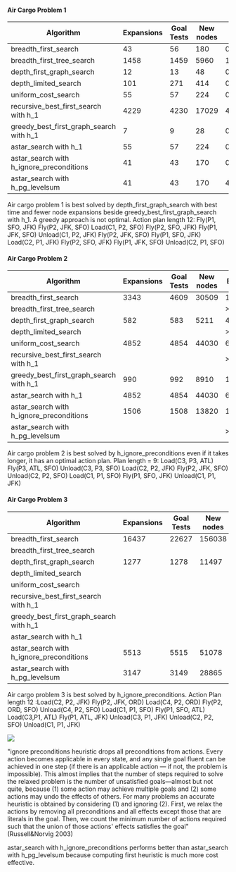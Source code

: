 #### Air Cargo Problem 1
| Algorithm | Expansions | Goal Tests | New nodes | Exec. time |
| ------ | ------ | ------ | ------ | ------ |
|breadth_first_search| 43 | 56 | 180 |  0.047907 |
|breadth_first_tree_search|1458 | 1459 | 5960 | 1.425874 |
|depth_first_graph_search | 12 |13|48 |  0.012796 |
|depth_limited_search | 101 | 271 | 414 | 0.147167 |
|uniform_cost_search | 55 | 57 | 224 | 0.059183 |
|recursive_best_first_search with h_1 | 4229|4230|17029|4.214284|
|greedy_best_first_graph_search with h_1 | 7| 9| 28 | 0.008175 |
|astar_search with h_1 |  55| 57| 224 | 0.060421 |
|astar_search with h_ignore_preconditions | 41 |43|170|0.047280|
|astar_search with h_pg_levelsum | 41 |43 | 170 | 4.259263 |

Air cargo problem 1 is best solved by depth_first_graph_search with best time and fewer node expansions beside greedy_best_first_graph_search with h_1. A greedy approach is not optimal.
Action plan length 12: Fly(P1, SFO, JFK)	Fly(P2, JFK, SFO)	Load(C1, P2, SFO)	Fly(P2, SFO, JFK)	Fly(P1, JFK, SFO)	Unload(C1, P2, JFK)	Fly(P2, JFK, SFO)	Fly(P1, SFO, JFK)	Load(C2, P1, JFK)	Fly(P2, SFO, JFK)	Fly(P1, JFK, SFO)	Unload(C2, P1, SFO)

#### Air Cargo Problem 2
| Algorithm | Expansions | Goal Tests | New nodes | Exec. time |
| ------ | ------ | ------ | ------ | ------ |
|breadth_first_search| 3343 | 4609 | 30509 |  18.510304 |
|breadth_first_tree_search|||| >10 min |
|depth_first_graph_search |582|583|5211 | 4.139676 |
|depth_limited_search |||| >10 min |
|uniform_cost_search | 4852 |4854 |44030 | 65.056449 |
|recursive_best_first_search with h_1 |||| >10 min |
|greedy_best_first_graph_search with h_1 |  990|992|8910 | 10.295505 |
|astar_search with h_1 | 4852|4854|44030 | 66.349751 |
|astar_search with h_ignore_preconditions |1506|1508|13820 |18.112600|
|astar_search with h_pg_levelsum |||| >10 min |

Air cargo problem 2 is best solved by h_ignore_preconditions even if it takes longer, it has an optimal action plan. Plan length = 9: Load(C3, P3, ATL)	Fly(P3, ATL, SFO)	Unload(C3, P3, SFO)	Load(C2, P2, JFK)	Fly(P2, JFK, SFO)	Unload(C2, P2, SFO)	Load(C1, P1, SFO)	Fly(P1, SFO, JFK)	Unload(C1, P1, JFK)

#### Air Cargo Problem 3
| Algorithm | Expansions | Goal Tests | New nodes | Exec. time |
| ------ | ------ | ------ | ------ | ------ |
|breadth_first_search|16437|22627|156038 | 209.801065 |
|breadth_first_tree_search|||| >10 min |
|depth_first_graph_search |1277|1278|11497|15.933575|
|depth_limited_search |||| >10 min |
|uniform_cost_search |||| >10 min |
|recursive_best_first_search with h_1 |||| >10 min |
|greedy_best_first_graph_search with h_1 |||| >10 min |
|astar_search with h_1 |||| >10 min |
|astar_search with h_ignore_preconditions |5513|5515|51078|145.248961|
|astar_search with h_pg_levelsum |3147|3149|28865|8281.490298|

Air cargo problem 3 is best solved by h_ignore_preconditions.
Action Plan length 12 :Load(C2, P2, JFK)	Fly(P2, JFK, ORD)	Load(C4, P2, ORD)	Fly(P2, ORD, SFO)	Unload(C4, P2, SFO)	Load(C1, P1, SFO)	Fly(P1, SFO, ATL)	Load(C3,P1, ATL)	Fly(P1, ATL, JFK)	Unload(C3, P1, JFK)	Unload(C2, P2, SFO)	Unload(C1, P1, JFK)

![](https:////drive.google.com//open?id=0B1KMcLg4kEHfQjc5TVdPVTFuXzA)

"ignore preconditions heuristic drops all preconditions from actions. Every action becomes applicable in every state, and any single goal fluent can be achieved in one step (if there is an applicable action — if not, the problem is impossible). This almost implies that the number of steps required to solve the relaxed problem is the number of unsatisfied goals—almost but not quite, because (1) some action may achieve multiple goals and (2) some actions may undo the effects of others. For many problems an accurate heuristic is obtained by considering (1) and ignoring (2). First, we relax the actions by removing all preconditions and all effects except those that are literals in the goal. Then, we count the minimum number of actions required such that the union of those actions' effects satisfies the goal" (Russell&Norvig 2003)

astar_search with h_ignore_preconditions performs better than astar_search with h_pg_levelsum because computing first heuristic is much more cost effective.





